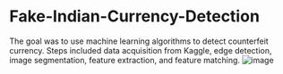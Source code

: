 # Fake-Indian-Currency-Detection
The goal was to use machine learning algorithms to detect counterfeit currency. Steps included data acquisition from Kaggle, edge detection, image segmentation, feature extraction, and feature matching.
![image](https://github.com/Anukrati30/Fake-Indian-Currency-Detection/assets/80569757/bd191c30-7957-4e50-ad0f-85c23924ebf5)
